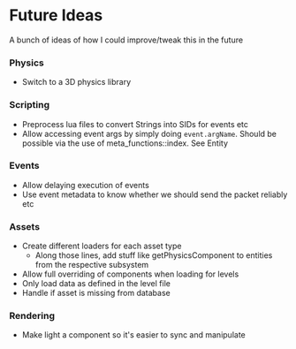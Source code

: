 # Future Ideas
A bunch of ideas of how I could improve/tweak this in the future

### Physics
- Switch to a 3D physics library

### Scripting
- Preprocess lua files to convert Strings into SIDs for events etc
- Allow accessing event args by simply doing `event.argName`. Should be
possible via the use of meta_functions::index. See Entity

### Events
- Allow delaying execution of events
- Use event metadata to know whether we should send the packet reliably etc

### Assets
- Create different loaders for each asset type
    - Along those lines, add stuff like getPhysicsComponent to entities from the respective subsystem
- Allow full overriding of components when loading for levels
- Only load data as defined in the level file
- Handle if asset is missing from database

### Rendering
- Make light a component so it's easier to sync and manipulate